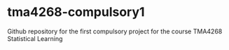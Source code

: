 # tma4268-compulsory1
Github repository for the first compulsory project for the course TMA4268 Statistical Learning
